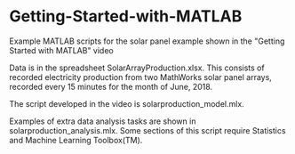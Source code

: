 # Getting-Started-with-MATLAB
Example MATLAB scripts for the solar panel example shown in the "Getting Started with MATLAB" video

Data is in the spreadsheet SolarArrayProduction.xlsx. This consists of recorded electricity production from two MathWorks solar panel arrays, recorded every 15 minutes for the month of June, 2018.

The script developed in the video is solarproduction_model.mlx.

Examples of extra data analysis tasks are shown in solarproduction_analysis.mlx. Some sections of this script require Statistics and Machine Learning Toolbox(TM).
